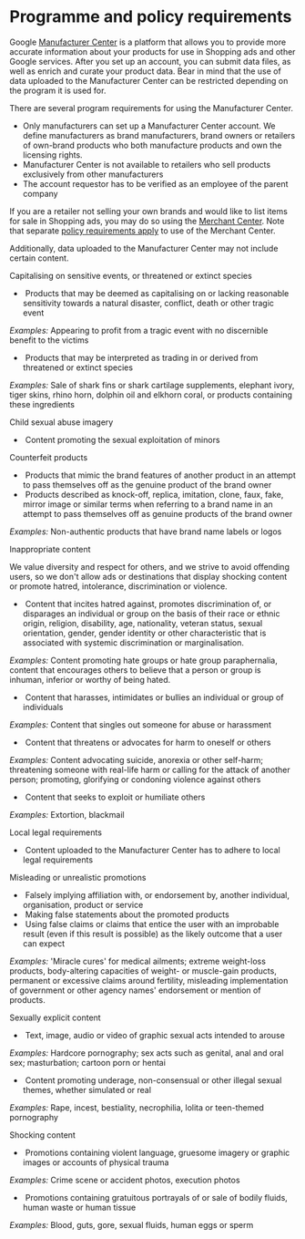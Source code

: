 Programme and policy requirements
=================================

Google [Manufacturer Center](http://manufacturers.google.com/) is a platform that allows you to provide more accurate information about your products for use in Shopping ads and other Google services. After you set up an account, you can submit data files, as well as enrich and curate your product data. Bear in mind that the use of data uploaded to the Manufacturer Center can be restricted depending on the program it is used for.

There are several program requirements for using the Manufacturer Center.

*   Only manufacturers can set up a Manufacturer Center account. We define manufacturers as brand manufacturers, brand owners or retailers of own-brand products who both manufacture products and own the licensing rights.
*   Manufacturer Center is not available to retailers who sell products exclusively from other manufacturers
*   The account requestor has to be verified as an employee of the parent company

If you are a retailer not selling your own brands and would like to list items for sale in Shopping ads, you may do so using the [Merchant Center](https://merchants.google.com/). Note that separate [policy requirements apply](https://support.google.com/merchants/answer/6149970) to use of the Merchant Center.

Additionally, data uploaded to the Manufacturer Center may not include certain content.

Capitalising on sensitive events, or threatened or extinct species

*    Products that may be deemed as capitalising on or lacking reasonable sensitivity towards a natural disaster, conflict, death or other tragic event

_Examples:_ Appearing to profit from a tragic event with no discernible benefit to the victims

*    Products that may be interpreted as trading in or derived from threatened or extinct species

_Examples:_ Sale of shark fins or shark cartilage supplements, elephant ivory, tiger skins, rhino horn, dolphin oil and elkhorn coral, or products containing these ingredients

Child sexual abuse imagery

*    Content promoting the sexual exploitation of minors

Counterfeit products

*    Products that mimic the brand features of another product in an attempt to pass themselves off as the genuine product of the brand owner
*    Products described as knock-off, replica, imitation, clone, faux, fake, mirror image or similar terms when referring to a brand name in an attempt to pass themselves off as genuine products of the brand owner

_Examples:_ Non-authentic products that have brand name labels or logos

Inappropriate content

We value diversity and respect for others, and we strive to avoid offending users, so we don't allow ads or destinations that display shocking content or promote hatred, intolerance, discrimination or violence.

*    Content that incites hatred against, promotes discrimination of, or disparages an individual or group on the basis of their race or ethnic origin, religion, disability, age, nationality, veteran status, sexual orientation, gender, gender identity or other characteristic that is associated with systemic discrimination or marginalisation.

_Examples:_ Content promoting hate groups or hate group paraphernalia, content that encourages others to believe that a person or group is inhuman, inferior or worthy of being hated.

*    Content that harasses, intimidates or bullies an individual or group of individuals

_Examples:_ Content that singles out someone for abuse or harassment

*    Content that threatens or advocates for harm to oneself or others

_Examples:_ Content advocating suicide, anorexia or other self-harm; threatening someone with real-life harm or calling for the attack of another person; promoting, glorifying or condoning violence against others

*    Content that seeks to exploit or humiliate others

_Examples:_ Extortion, blackmail

Local legal requirements

*    Content uploaded to the Manufacturer Center has to adhere to local legal requirements

Misleading or unrealistic promotions

*    Falsely implying affiliation with, or endorsement by, another individual, organisation, product or service
*    Making false statements about the promoted products
*    Using false claims or claims that entice the user with an improbable result (even if this result is possible) as the likely outcome that a user can expect

_Examples:_ 'Miracle cures' for medical ailments; extreme weight-loss products, body-altering capacities of weight- or muscle-gain products, permanent or excessive claims around fertility, misleading implementation of government or other agency names' endorsement or mention of products.

Sexually explicit content

*    Text, image, audio or video of graphic sexual acts intended to arouse

_Examples:_ Hardcore pornography; sex acts such as genital, anal and oral sex; masturbation; cartoon porn or hentai

*    Content promoting underage, non-consensual or other illegal sexual themes, whether simulated or real

_Examples:_ Rape, incest, bestiality, necrophilia, lolita or teen-themed pornography

Shocking content

*    Promotions containing violent language, gruesome imagery or graphic images or accounts of physical trauma

_Examples:_ Crime scene or accident photos, execution photos

*    Promotions containing gratuitous portrayals of or sale of bodily fluids, human waste or human tissue

_Examples:_ Blood, guts, gore, sexual fluids, human eggs or sperm